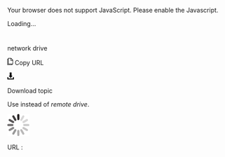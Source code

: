 Your browser does not support JavaScript. Please enable the Javascript.

Loading...

# 

network drive

![Copy URL](network-drive_files/Copy.png)
Copy URL

![Download](network-drive_files/Download.png)

Download topic

Use instead of *remote drive*.

![In progress](network-drive_files/activity-large.gif)

URL :
